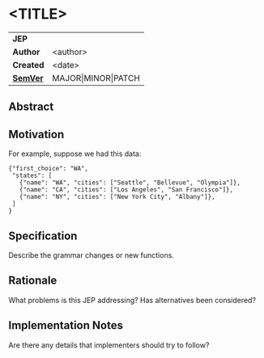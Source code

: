 # \<TITLE>

|||
|---|---
| **JEP**    | 
| **Author** | \<author>
| **Created**| \<date>
| **[SemVer](https://semver.org/spec/v2.0.0.html#summary)** | MAJOR\|MINOR\|PATCH

## Abstract

## Motivation

For example, suppose we had this data:

```
{"first_choice": "WA",
 "states": [
   {"name": "WA", "cities": ["Seattle", "Bellevue", "Olympia"]},
   {"name": "CA", "cities": ["Los Angeles", "San Francisco"]},
   {"name": "NY", "cities": ["New York City", "Albany"]},
 ]
}
```

## Specification

Describe the grammar changes or new functions.

## Rationale

What problems is this JEP addressing?
Has alternatives been considered?

## Implementation Notes

Are there any details that implementers should try to follow?
